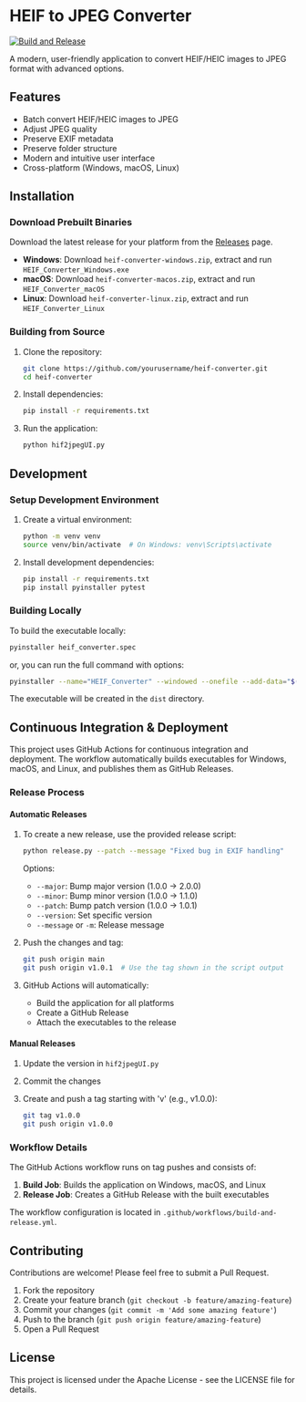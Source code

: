 # HEIF to JPEG Converter

[![Build and Release](https://github.com/Panchajanya1999/heif2jpeg/actions/workflows/build-and-release.yml/badge.svg)](https://github.com/Panchajanya1999/heif2jpeg/actions/workflows/build-and-release.yml)

A modern, user-friendly application to convert HEIF/HEIC images to JPEG format with advanced options.

## Features

- Batch convert HEIF/HEIC images to JPEG
- Adjust JPEG quality
- Preserve EXIF metadata
- Preserve folder structure
- Modern and intuitive user interface
- Cross-platform (Windows, macOS, Linux)

## Installation

### Download Prebuilt Binaries

Download the latest release for your platform from the [Releases](https://github.com/Panchajanya1999/heif2jpeg/releases) page.

- **Windows**: Download `heif-converter-windows.zip`, extract and run `HEIF_Converter_Windows.exe`
- **macOS**: Download `heif-converter-macos.zip`, extract and run `HEIF_Converter_macOS`
- **Linux**: Download `heif-converter-linux.zip`, extract and run `HEIF_Converter_Linux`

### Building from Source

1. Clone the repository:

   ```bash
   git clone https://github.com/yourusername/heif-converter.git
   cd heif-converter
   ```

2. Install dependencies:

   ```bash
   pip install -r requirements.txt
   ```

3. Run the application:

   ```bash
   python hif2jpegUI.py
   ```

## Development

### Setup Development Environment

1. Create a virtual environment:

   ```bash
   python -m venv venv
   source venv/bin/activate  # On Windows: venv\Scripts\activate
   ```

2. Install development dependencies:

   ```bash
   pip install -r requirements.txt
   pip install pyinstaller pytest
   ```

### Building Locally

To build the executable locally:

```bash
pyinstaller heif_converter.spec
```

or, you can run the full command with options:

```bash
pyinstaller --name="HEIF_Converter" --windowed --onefile --add-data="$(pip show sv-ttk | grep Location | cut -d ' ' -f 2)/sv_ttk:sv_ttk" hif2jpegUI.py
```

The executable will be created in the `dist` directory.

## Continuous Integration & Deployment

This project uses GitHub Actions for continuous integration and deployment. The workflow automatically builds executables for Windows, macOS, and Linux, and publishes them as GitHub Releases.

### Release Process

#### Automatic Releases

1. To create a new release, use the provided release script:

   ```bash
   python release.py --patch --message "Fixed bug in EXIF handling"
   ```

   Options:
   - `--major`: Bump major version (1.0.0 → 2.0.0)
   - `--minor`: Bump minor version (1.0.0 → 1.1.0)
   - `--patch`: Bump patch version (1.0.0 → 1.0.1)
   - `--version`: Set specific version
   - `--message` or `-m`: Release message

2. Push the changes and tag:

   ```bash
   git push origin main
   git push origin v1.0.1  # Use the tag shown in the script output
   ```

3. GitHub Actions will automatically:
   - Build the application for all platforms
   - Create a GitHub Release
   - Attach the executables to the release

#### Manual Releases

1. Update the version in `hif2jpegUI.py`
2. Commit the changes
3. Create and push a tag starting with 'v' (e.g., v1.0.0):

   ```bash
   git tag v1.0.0
   git push origin v1.0.0
   ```

### Workflow Details

The GitHub Actions workflow runs on tag pushes and consists of:

1. **Build Job**: Builds the application on Windows, macOS, and Linux
2. **Release Job**: Creates a GitHub Release with the built executables

The workflow configuration is located in `.github/workflows/build-and-release.yml`.

## Contributing

Contributions are welcome! Please feel free to submit a Pull Request.

1. Fork the repository
2. Create your feature branch (`git checkout -b feature/amazing-feature`)
3. Commit your changes (`git commit -m 'Add some amazing feature'`)
4. Push to the branch (`git push origin feature/amazing-feature`)
5. Open a Pull Request

## License

This project is licensed under the Apache License - see the LICENSE file for details.
